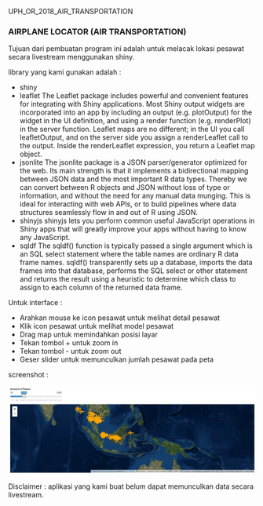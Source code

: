 UPH_OR_2018_AIR_TRANSPORTATION

### AIRPLANE LOCATOR (AIR TRANSPORTATION)
Tujuan dari pembuatan program ini adalah untuk melacak lokasi pesawat secara livestream menggunakan shiny.

library yang kami gunakan adalah :
- shiny
- leaflet
The Leaflet package includes powerful and convenient features for integrating with Shiny applications.
Most Shiny output widgets are incorporated into an app by including an output (e.g. plotOutput) for the widget in the UI definition, and using a render function (e.g. renderPlot) in the server function. Leaflet maps are no different; in the UI you call leafletOutput, and on the server side you assign a renderLeaflet call to the output. Inside the renderLeaflet expression, you return a Leaflet map object.
- jsonlite
The jsonlite package is a JSON parser/generator optimized for the web. Its main strength is that it implements a bidirectional mapping between JSON data and the most important R data types. Thereby we can convert between R objects and JSON without loss of type or information, and without the need for any manual data munging. This is ideal for interacting with web APIs, or to build pipelines where data structures seamlessly flow in and out of R using JSON.
- shinyjs
shinyjs lets you perform common useful JavaScript operations in Shiny apps that will greatly improve your apps without having to know any JavaScript.
- sqldf
The sqldf() function is typically passed a single argument which is an SQL select statement where the table names are ordinary R data frame names. sqldf() transparently sets up a database, imports the data frames into that database, performs the SQL select or other statement and returns the result using a heuristic to determine which class to assign to each column of the returned data frame.

Untuk interface :
- Arahkan mouse ke icon pesawat untuk melihat detail pesawat
- Klik icon pesawat untuk melihat model pesawat
- Drag map untuk memindahkan posisi layar
- Tekan tombol + untuk zoom in
- Tekan tombol - untuk zoom out
- Geser slider untuk memunculkan jumlah pesawat pada peta

screenshot :

![Aplikasi Airplane Locator](https://github.com/wilbertnw/UPH_OR_2018_AIR_TRANSPORTATION/blob/master/airplane.jpg)


Disclaimer :
aplikasi yang kami buat belum dapat memunculkan data secara livestream.
